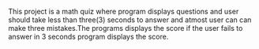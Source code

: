 This project is a math quiz where program displays questions and user should take less than three(3) seconds to answer and atmost user can can make three mistakes.The programs displays the score if the user fails to answer in 3 seconds program 
displays the score.
